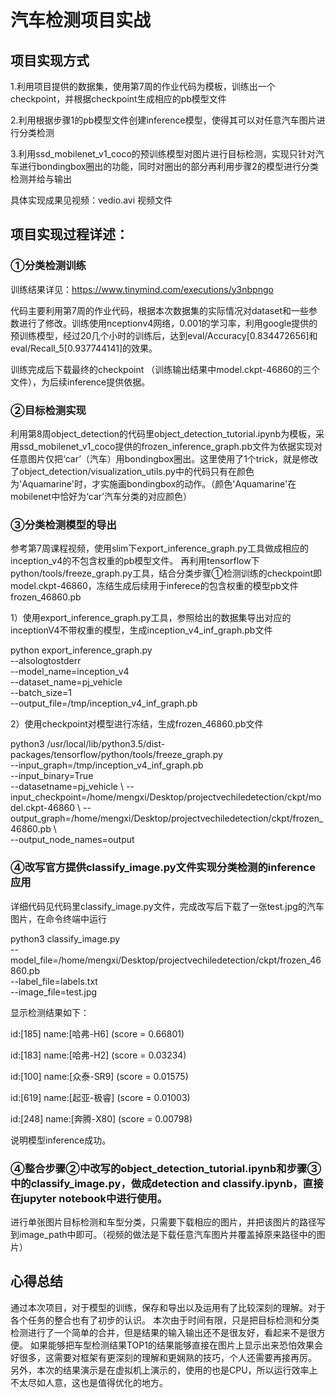# 汽车检测项目实战
## 项目实现方式
1.利用项目提供的数据集，使用第7周的作业代码为模板，训练出一个checkpoint，并根据checkpoint生成相应的pb模型文件

2.利用根据步骤1的pb模型文件创建inference模型，使得其可以对任意汽车图片进行分类检测

3.利用ssd_mobilenet_v1_coco的预训练模型对图片进行目标检测，实现只针对汽车进行bondingbox圈出的功能，同时对圈出的部分再利用步骤2的模型进行分类检测并给与输出

具体实现成果见视频：vedio.avi 视频文件

## 项目实现过程详述：
### ①分类检测训练
训练结果详见：https://www.tinymind.com/executions/y3nbpngo

代码主要利用第7周的作业代码，根据本次数据集的实际情况对dataset和一些参数进行了修改。训练使用nceptionv4网络，0.001的学习率，利用google提供的预训练模型，经过20几个小时的训练后，达到eval/Accuracy[0.834472656]和eval/Recall_5[0.937744141]的效果。

训练完成后下载最终的checkpoint （训练输出结果中model.ckpt-46860的三个文件），为后续inference提供依据。

### ②目标检测实现
利用第8周object_detection的代码里object_detection_tutorial.ipynb为模板，采用ssd_mobilenet_v1_coco提供的frozen_inference_graph.pb文件为依据实现对任意图片仅把‘car’（汽车）用bondingbox圈出。这里使用了1个trick，就是修改了object_detection/visualization_utils.py中的代码只有在颜色为'Aquamarine'时，才实施画bondingbox的动作。（颜色'Aquamarine'在mobilenet中恰好为‘car’汽车分类的对应颜色）

### ③分类检测模型的导出
参考第7周课程视频，使用slim下export_inference_graph.py工具做成相应的inception_v4的不包含权重的pb模型文件。
再利用tensorflow下python/tools/freeze_graph.py工具，结合分类步骤①检测训练的checkpoint即model.ckpt-46860，冻结生成后续用于inferece的包含权重的模型pb文件frozen_46860.pb

1）使用export_inference_graph.py工具，参照给出的数据集导出对应的inceptionV4不带权重的模型，生成inception_v4_inf_graph.pb文件

python export_inference_graph.py \
  --alsologtostderr \
  --model_name=inception_v4 \
  --dataset_name=pj_vehicle \
  --batch_size=1 \
  --output_file=/tmp/inception_v4_inf_graph.pb


2）使用checkpoint对模型进行冻结，生成frozen_46860.pb文件

python3 /usr/local/lib/python3.5/dist-packages/tensorflow/python/tools/freeze_graph.py \
  --input_graph=/tmp/inception_v4_inf_graph.pb \
  --input_binary=True \
  --datasetname=pj_vehicle \ 
  --input_checkpoint=/home/mengxi/Desktop/projectvechiledetection/ckpt/model.ckpt-46860  \ 
  --output_graph=/home/mengxi/Desktop/projectvechiledetection/ckpt/frozen_46860.pb \  
  --output_node_names=output 

### ④改写官方提供classify_image.py文件实现分类检测的inference应用

详细代码见代码里classify_image.py文件，完成改写后下载了一张test.jpg的汽车图片，在命令终端中运行

python3 classify_image.py \
--model_file=/home/mengxi/Desktop/projectvechiledetection/ckpt/frozen_46860.pb \
--label_file=labels.txt  \
--image_file=test.jpg

显示检测结果如下：

id:[185] name:[哈弗-H6] (score = 0.66801)

id:[183] name:[哈弗-H2] (score = 0.03234)

id:[100] name:[众泰-SR9] (score = 0.01575)

id:[619] name:[起亚-极睿] (score = 0.01003)

id:[248] name:[奔腾-X80] (score = 0.00798)

说明模型inference成功。


### ④整合步骤②中改写的object_detection_tutorial.ipynb和步骤③中的classify_image.py，做成detection and classify.ipynb，直接在jupyter notebook中进行使用。

进行单张图片目标检测和车型分类，只需要下载相应的图片，并把该图片的路径写到image_path中即可。（视频的做法是下载任意汽车图片并覆盖掉原来路径中的图片）


## 心得总结
通过本次项目，对于模型的训练，保存和导出以及运用有了比较深刻的理解。对于各个任务的整合也有了初步的认识。
本次由于时间有限，只是把目标检测和分类检测进行了一个简单的合并，但是结果的输入输出还不是很友好，看起来不是很方便。
如果能够把车型检测结果TOP1的结果能够直接在图片上显示出来恐怕效果会好很多，这需要对框架有更深刻的理解和更娴熟的技巧，个人还需要再接再厉。
另外，本次的结果演示是在虚拟机上演示的，使用的也是CPU，所以运行效率上不太尽如人意，这也是值得优化的地方。





